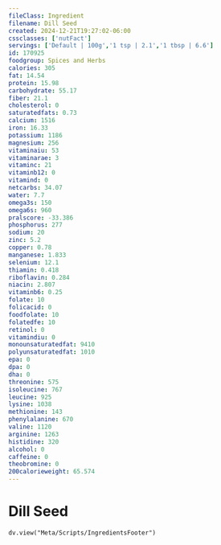 ```yaml
---
fileClass: Ingredient
filename: Dill Seed
created: 2024-12-21T19:27:02-06:00
cssclasses: ['nutFact']
servings: ['Default | 100g','1 tsp | 2.1','1 tbsp | 6.6']
id: 170925
foodgroup: Spices and Herbs
calories: 305
fat: 14.54
protein: 15.98
carbohydrate: 55.17
fiber: 21.1
cholesterol: 0
saturatedfats: 0.73
calcium: 1516
iron: 16.33
potassium: 1186
magnesium: 256
vitaminaiu: 53
vitaminarae: 3
vitaminc: 21
vitaminb12: 0
vitamind: 0
netcarbs: 34.07
water: 7.7
omega3s: 150
omega6s: 960
pralscore: -33.386
phosphorus: 277
sodium: 20
zinc: 5.2
copper: 0.78
manganese: 1.833
selenium: 12.1
thiamin: 0.418
riboflavin: 0.284
niacin: 2.807
vitaminb6: 0.25
folate: 10
folicacid: 0
foodfolate: 10
folatedfe: 10
retinol: 0
vitamindiu: 0
monounsaturatedfat: 9410
polyunsaturatedfat: 1010
epa: 0
dpa: 0
dha: 0
threonine: 575
isoleucine: 767
leucine: 925
lysine: 1038
methionine: 143
phenylalanine: 670
valine: 1120
arginine: 1263
histidine: 320
alcohol: 0
caffeine: 0
theobromine: 0
200calorieweight: 65.574
---
```


# Dill Seed

```dataviewjs
dv.view("Meta/Scripts/IngredientsFooter")
```